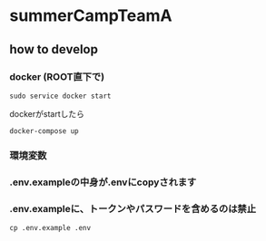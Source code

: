 # summerCampTeamA

## how to develop

### docker (ROOT直下で)
```sudo service docker start```

dockerがstartしたら

```docker-compose up```

### 環境変数
### .env.exampleの中身が.envにcopyされます
### .env.exampleに、トークンやパスワードを含めるのは禁止

```cp .env.example .env```
